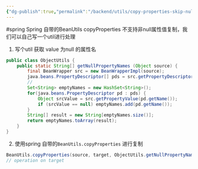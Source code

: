 ```yaml
---
{"dg-publish":true,"permalink":"/backend/utils/copy-properties-skip-null/","created":"2024-04-03T10:25:53.000+08:00","updated":"2024-04-03T10:25:53.000+08:00"}
---
```


#spring 
Spring 自带的BeanUtils copyProperties 不支持非null属性值复制，我们可以自己写一个util进行处理

1. 写个util 获取 value 为null 的属性名
```java
public class ObjectUtils {
    public static String[] getNullPropertyNames (Object source) {
        final BeanWrapper src = new BeanWrapperImpl(source);
        java.beans.PropertyDescriptor[] pds = src.getPropertyDescriptors();
		//
        Set<String> emptyNames = new HashSet<String>();
        for(java.beans.PropertyDescriptor pd : pds) {
            Object srcValue = src.getPropertyValue(pd.getName());
            if (srcValue == null) emptyNames.add(pd.getName());
        }
        String[] result = new String[emptyNames.size()];
        return emptyNames.toArray(result);
    }
}
```
2. 使用spring 自带的`BeanUtils.copyProperties` 进行复制
```java
BeanUtils.copyProperties(source, target, ObjectUtils.getNullPropertyNames(source));
// operation on target
```
